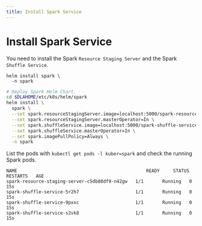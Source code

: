 ```yaml
---
title: Install Spark Service
---
```


# Install Spark Service

You need to install the Spark `Resource Staging Server` and the Spark `Shuffle Service`.

```
helm install spark \
  -n spark
```

```bash
# Deploy Spark Helm Chart.
cd $DLAHOME/etc/k8s/helm/spark
helm install \
  spark \
  --set spark.resourceStagingServer.image=localhost:5000/spark-resource-staging-server:2.2.0 \
  --set spark.resourceStagingServer.masterOperator=In \
  --set spark.shuffleService.image=localhost:5000/spark-shuffle-service:2.2.0 \
  --set spark.shuffleService.masterOperator=In \
  --set spark.imagePullPolicy=Always \
  -n spark
```

List the pods with `kubectl get pods -l kuber=spark` and check the running Spark pods.

```
NAME                                                READY     STATUS    RESTARTS   AGE
spark-resource-staging-server-c5db88df9-n42gw   1/1       Running   0          15s
spark-shuffle-service-5r2h7                     1/1       Running   0          15s
spark-shuffle-service-9pxxc                     1/1       Running   0          15s
spark-shuffle-service-s2vk8                     1/1       Running   0          15s
```
